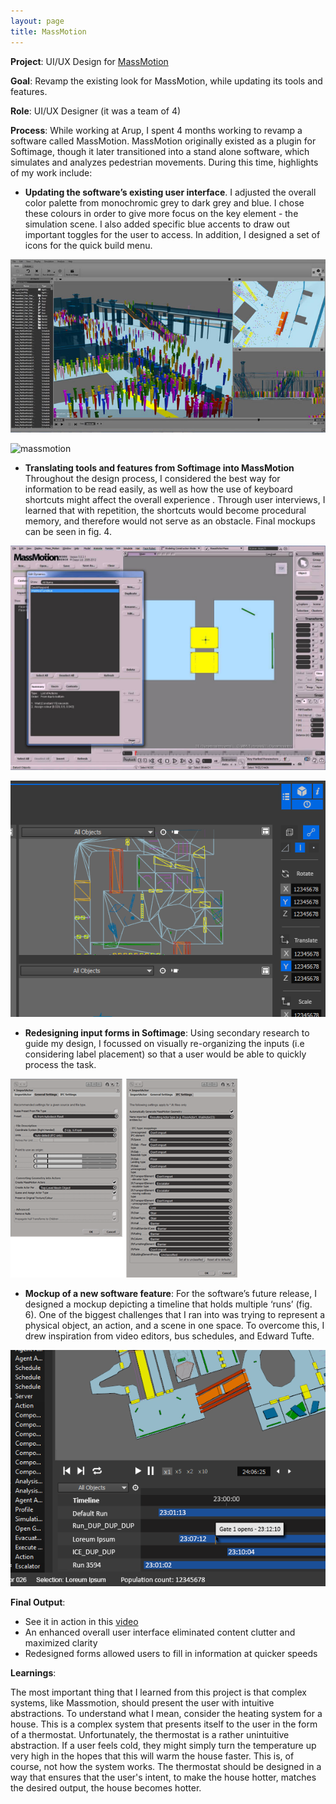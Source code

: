 ```yaml
---
layout: page
title: MassMotion
---
```


**Project**: UI/UX Design for [MassMotion](https://www.oasys-software.com/products/pedestrian-simulation/massmotion/)

**Goal**: Revamp the existing look for MassMotion, while updating its tools and features.

**Role**: UI/UX Designer (it was a team of 4)

**Process**: While working at Arup, I spent 4 months working to revamp a software called MassMotion. MassMotion originally existed as a plugin for Softimage, though it later transitioned into a stand alone software, which simulates and analyzes pedestrian movements. During this time, highlights of my work include:

- **Updating the software’s existing user interface**. I adjusted the overall color palette from monochromic grey to dark grey and blue. I chose these colours in order to give more focus on the key element - the simulation scene. I also added specific blue accents to draw out important toggles for the user to access. In addition, I designed a set of icons for the quick build menu.

![massmotion](/images/old_massmotion.jpg)

![massmotion](/images/massmotionfull.png)

- **Translating tools and features from Softimage into MassMotion** Throughout the design process, I considered the best way for information to be read easily, as well as how the use of keyboard shortcuts might affect the overall experience . Through user interviews, I learned that with repetition, the shortcuts would become procedural memory, and therefore would not serve as an obstacle. Final mockups can be seen in fig. 4.

![massmotion](/images/old_toolbar.jpg)

![massmotion](/images/tools.png)

- **Redesigning input forms in Softimage**: Using secondary research to guide my design, I focussed on visually re-organizing the inputs (i.e considering label placement) so that a user would be able to quickly process the task.

![massmotion](/images/forms.png)


- **Mockup of a new software feature**: For the software’s future release, I designed a mockup depicting a timeline that holds multiple ‘runs’ (fig. 6). One of the biggest challenges that I ran into was trying to represent a physical object, an action, and a scene in one space. To overcome this, I drew inspiration from video editors, bus schedules, and Edward Tufte.

![massmotion](/images/timeline.png)

**Final Output**:
- See it in action in this [video](https://www.youtube.com/watch?v=T3932L5INoM)
- An enhanced overall user interface eliminated content clutter and maximized clarity
- Redesigned forms allowed users to fill in information at quicker speeds


**Learnings**:

The most important thing that I learned from this project is that complex systems, like Massmotion, should present the user with intuitive abstractions. To understand what I mean, consider the heating system for a house. This is a complex system that presents itself to the user in the form of a thermostat. Unfortunately, the thermostat is a rather unintuitive abstraction. If a user feels cold, they might simply turn the temperature up very high in the hopes that this will warm the house faster. This is, of course, not how the system works. The thermostat should be designed in a way that ensures that the user's intent, to make the house hotter, matches the desired output, the house becomes hotter.
